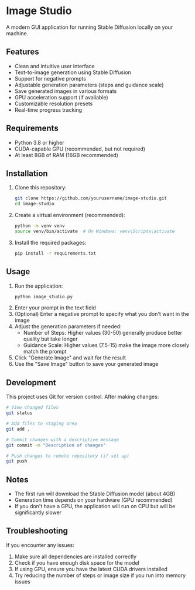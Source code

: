 # Image Studio

A modern GUI application for running Stable Diffusion locally on your machine.

## Features

- Clean and intuitive user interface
- Text-to-image generation using Stable Diffusion
- Support for negative prompts
- Adjustable generation parameters (steps and guidance scale)
- Save generated images in various formats
- GPU acceleration support (if available)
- Customizable resolution presets
- Real-time progress tracking

## Requirements

- Python 3.8 or higher
- CUDA-capable GPU (recommended, but not required)
- At least 8GB of RAM (16GB recommended)

## Installation

1. Clone this repository:
   ```bash
   git clone https://github.com/yourusername/image-studio.git
   cd image-studio
   ```

2. Create a virtual environment (recommended):
   ```bash
   python -m venv venv
   source venv/bin/activate  # On Windows: venv\Scripts\activate
   ```

3. Install the required packages:
   ```bash
   pip install -r requirements.txt
   ```

## Usage

1. Run the application:
   ```bash
   python image_studio.py
   ```
2. Enter your prompt in the text field
3. (Optional) Enter a negative prompt to specify what you don't want in the image
4. Adjust the generation parameters if needed:
   - Number of Steps: Higher values (30-50) generally produce better quality but take longer
   - Guidance Scale: Higher values (7.5-15) make the image more closely match the prompt
5. Click "Generate Image" and wait for the result
6. Use the "Save Image" button to save your generated image

## Development

This project uses Git for version control. After making changes:

```bash
# View changed files
git status

# Add files to staging area
git add .

# Commit changes with a descriptive message
git commit -m "Description of changes"

# Push changes to remote repository (if set up)
git push
```

## Notes

- The first run will download the Stable Diffusion model (about 4GB)
- Generation time depends on your hardware (GPU recommended)
- If you don't have a GPU, the application will run on CPU but will be significantly slower

## Troubleshooting

If you encounter any issues:
1. Make sure all dependencies are installed correctly
2. Check if you have enough disk space for the model
3. If using GPU, ensure you have the latest CUDA drivers installed
4. Try reducing the number of steps or image size if you run into memory issues 